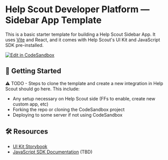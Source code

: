 # Help Scout Developer Platform — Sidebar App Template

This is a basic starter template for building a Help Scout Sidebar App. It uses [Vite](https://vitejs.dev) and React, and it comes with Help Scout's UI Kit and JavaScript SDK pre-installed.

[![Edit in CodeSandbox](https://assets.codesandbox.io/github/button-edit-lime.svg)](https://codesandbox.io/p/github/helpscout/app-template/main)

## 🚀 Getting Started

⚠️ TODO - Steps to clone the template and create a new integration in Help Scout should go here. This include:

- Any setup necessary on Help Scout side (FFs to enable, create new custom app, etc)
- Forking the repo or cloning the CodeSandbox project
- Deploying to some server if not using CodeSandbox

## 🛠️ Resources

- [UI Kit Storybook](https://ui-kit-bqr.pages.dev/)
- [JavaScript SDK Documentation]() (TBD)

